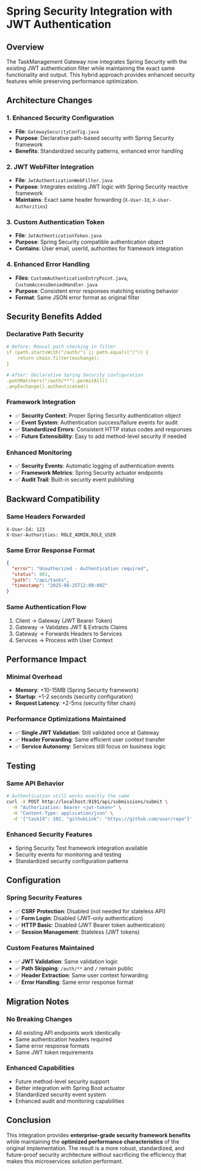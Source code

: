 # Spring Security Integration with JWT Authentication

## Overview

The TaskManagement Gateway now integrates Spring Security with the existing JWT authentication filter while maintaining the exact same functionality and output. This hybrid approach provides enhanced security features while preserving performance optimization.

## Architecture Changes

### 1. **Enhanced Security Configuration**
- **File**: `GatewaySecurityConfig.java`
- **Purpose**: Declarative path-based security with Spring Security framework
- **Benefits**: Standardized security patterns, enhanced error handling

### 2. **JWT WebFilter Integration**  
- **File**: `JwtAuthenticationWebFilter.java`
- **Purpose**: Integrates existing JWT logic with Spring Security reactive framework
- **Maintains**: Exact same header forwarding (`X-User-Id`, `X-User-Authorities`)

### 3. **Custom Authentication Token**
- **File**: `JwtAuthenticationToken.java` 
- **Purpose**: Spring Security compatible authentication object
- **Contains**: User email, userId, authorities for framework integration

### 4. **Enhanced Error Handling**
- **Files**: `CustomAuthenticationEntryPoint.java`, `CustomAccessDeniedHandler.java`
- **Purpose**: Consistent error responses matching existing behavior
- **Format**: Same JSON error format as original filter

## Security Benefits Added

### **Declarative Path Security**
```yaml
# Before: Manual path checking in filter
if (path.startsWith("/auth/") || path.equals("/")) {
    return chain.filter(exchange);
}

# After: Declarative Spring Security configuration
.pathMatchers("/auth/**").permitAll()
.anyExchange().authenticated()
```

### **Framework Integration**
- ✅ **Security Context**: Proper Spring Security authentication object
- ✅ **Event System**: Authentication success/failure events for audit
- ✅ **Standardized Errors**: Consistent HTTP status codes and responses
- ✅ **Future Extensibility**: Easy to add method-level security if needed

### **Enhanced Monitoring**
- ✅ **Security Events**: Automatic logging of authentication events
- ✅ **Framework Metrics**: Spring Security actuator endpoints
- ✅ **Audit Trail**: Built-in security event publishing

## Backward Compatibility

### **Same Headers Forwarded**
```
X-User-Id: 123
X-User-Authorities: ROLE_ADMIN,ROLE_USER
```

### **Same Error Response Format**
```json
{
  "error": "Unauthorized - Authentication required",
  "status": 401,
  "path": "/api/tasks",
  "timestamp": "2025-08-25T12:00:00Z"
}
```

### **Same Authentication Flow**
1. Client → Gateway (JWT Bearer Token)
2. Gateway → Validates JWT & Extracts Claims  
3. Gateway → Forwards Headers to Services
4. Services → Process with User Context

## Performance Impact

### **Minimal Overhead**
- **Memory**: +10-15MB (Spring Security framework)
- **Startup**: +1-2 seconds (security configuration)
- **Request Latency**: +2-5ms (security filter chain)

### **Performance Optimizations Maintained**
- ✅ **Single JWT Validation**: Still validated once at Gateway
- ✅ **Header Forwarding**: Same efficient user context transfer
- ✅ **Service Autonomy**: Services still focus on business logic

## Testing

### **Same API Behavior**
```bash
# Authentication still works exactly the same
curl -X POST http://localhost:9191/api/submissions/submit \
  -H "Authorization: Bearer <jwt-token>" \
  -H "Content-Type: application/json" \
  -d '{"taskId": 102, "githubLink": "https://github.com/user/repo"}'
```

### **Enhanced Security Features**
- Spring Security Test framework integration available
- Security events for monitoring and testing
- Standardized security configuration patterns

## Configuration

### **Spring Security Features**
- ✅ **CSRF Protection**: Disabled (not needed for stateless API)
- ✅ **Form Login**: Disabled (JWT-only authentication)
- ✅ **HTTP Basic**: Disabled (JWT Bearer token authentication)
- ✅ **Session Management**: Stateless (JWT tokens)

### **Custom Features Maintained**
- ✅ **JWT Validation**: Same validation logic
- ✅ **Path Skipping**: `/auth/**` and `/` remain public
- ✅ **Header Extraction**: Same user context forwarding
- ✅ **Error Handling**: Same error response format

## Migration Notes

### **No Breaking Changes**
- All existing API endpoints work identically
- Same authentication headers required
- Same error response formats
- Same JWT token requirements

### **Enhanced Capabilities**
- Future method-level security support
- Better integration with Spring Boot actuator
- Standardized security event system
- Enhanced audit and monitoring capabilities

## Conclusion

This integration provides **enterprise-grade security framework benefits** while maintaining the **optimized performance characteristics** of the original implementation. The result is a more robust, standardized, and future-proof security architecture without sacrificing the efficiency that makes this microservices solution performant.